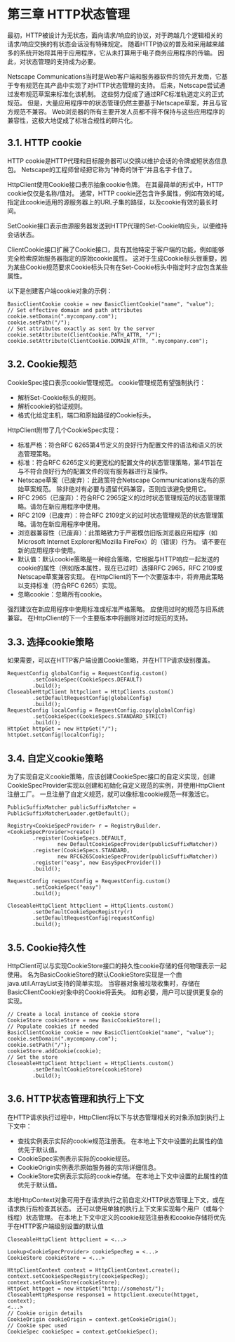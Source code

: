 # 第三章 HTTP状态管理

最初，HTTP被设计为无状态，面向请求/响应的协议，对于跨越几个逻辑相关的请求/响应交换的有状态会话没有特殊规定。 随着HTTP协议的普及和采用越来越多的系统开始将其用于应用程序，它从未打算用于电子商务应用程序的传输。 因此，对状态管理的支持成为必要。

Netscape Communications当时是Web客户端和服务器软件的领先开发商，它基于专有规范在其产品中实现了对HTTP状态管理的支持。 后来，Netscape尝试通过发布规范草案来标准化该机制。 这些努力促成了通过RFC标准轨道定义的正式规范。 但是，大量应用程序中的状态管理仍然主要基于Netscape草案，并且与官方规范不兼容。 Web浏览器的所有主要开发人员都不得不保持与这些应用程序的兼容性，这极大地促成了标准合规性的碎片化。

## 3.1. HTTP cookie

HTTP cookie是HTTP代理和目标服务器可以交换以维护会话的令牌或短状态信息包。 Netscape的工程师曾经把它称为“神奇的饼干”并且名字卡住了。

HttpClient使用Cookie接口表示抽象cookie令牌。 在其最简单的形式中，HTTP cookie仅仅是名称/值对。 通常，HTTP cookie还包含许多属性，例如有效的域，指定此cookie适用的源服务器上的URL子集的路径，以及cookie有效的最长时间。

SetCookie接口表示由源服务器发送到HTTP代理的Set-Cookie响应头，以便维持会话状态。

ClientCookie接口扩展了Cookie接口，具有其他特定于客户端的功能，例如能够完全检索原始服务器指定的原始cookie属性。 这对于生成Cookie标头很重要，因为某些Cookie规范要求Cookie标头只有在Set-Cookie标头中指定时才应包含某些属性。

以下是创建客户端cookie对象的示例：

```
BasicClientCookie cookie = new BasicClientCookie("name", "value");
// Set effective domain and path attributes
cookie.setDomain(".mycompany.com");
cookie.setPath("/");
// Set attributes exactly as sent by the server
cookie.setAttribute(ClientCookie.PATH_ATTR, "/");
cookie.setAttribute(ClientCookie.DOMAIN_ATTR, ".mycompany.com");
```

## 3.2. Cookie规范

CookieSpec接口表示cookie管理规范。 cookie管理规范有望强制执行：

* 解析Set-Cookie标头的规则。
* 解析cookie的验证规则。
* 格式化给定主机，端口和原始路径的Cookie标头。

HttpClient附带了几个CookieSpec实现：

* 标准严格：符合RFC 6265第4节定义的良好行为配置文件的语法和语义的状态管理策略。
* 标准：符合RFC 6265定义的更宽松的配置文件的状态管理策略，第4节旨在与不符合良好行为的配置文件的现有服务器进行互操作。
* Netscape草案（已废弃）：此政策符合Netscape Communications发布的原始草案规范。 除非绝对有必要与遗留代码兼容，否则应该避免使用它。
* RFC 2965（已废弃）：符合RFC 2965定义的过时状态管理规范的状态管理策略。请勿在新应用程序中使用。
* RFC 2109（已废弃）：符合RFC 2109定义的过时状态管理规范的状态管理策略。请勿在新应用程序中使用。
* 浏览器兼容性（已废弃）：此策略致力于严密模仿旧版浏览器应用程序（如Microsoft Internet Explorer和Mozilla FireFox）的（错误）行为。 请不要在新的应用程序中使用。
* 默认值：默认cookie策略是一种综合策略，它根据与HTTP响应一起发送的cookie的属性（例如版本属性，现在已过时）选择RFC 2965，RFC 2109或Netscape草案兼容实现。 在HttpClient的下一个次要版本中，将弃用此策略以支持标准（符合RFC 6265）实现。
* 忽略cookie：忽略所有cookie。

强烈建议在新应用程序中使用标准或标准严格策略。 应使用过时的规范与旧系统兼容。 在HttpClient的下一个主要版本中将删除对过时规范的支持。

## 3.3. 选择cookie策略

如果需要，可以在HTTP客户端设置Cookie策略，并在HTTP请求级别覆盖。

```
RequestConfig globalConfig = RequestConfig.custom()
        .setCookieSpec(CookieSpecs.DEFAULT)
        .build();
CloseableHttpClient httpclient = HttpClients.custom()
        .setDefaultRequestConfig(globalConfig)
        .build();
RequestConfig localConfig = RequestConfig.copy(globalConfig)
        .setCookieSpec(CookieSpecs.STANDARD_STRICT)
        .build();
HttpGet httpGet = new HttpGet("/");
httpGet.setConfig(localConfig);
```

## 3.4. 自定义cookie策略

为了实现自定义cookie策略，应该创建CookieSpec接口的自定义实现，创建CookieSpecProvider实现以创建和初始化自定义规范的实例，并使用HttpClient注册工厂。 一旦注册了自定义规范，就可以像标准cookie规范一样激活它。

```
PublicSuffixMatcher publicSuffixMatcher = PublicSuffixMatcherLoader.getDefault();
 
Registry<CookieSpecProvider> r = RegistryBuilder.<CookieSpecProvider>create()
        .register(CookieSpecs.DEFAULT,
                new DefaultCookieSpecProvider(publicSuffixMatcher))
        .register(CookieSpecs.STANDARD,
                new RFC6265CookieSpecProvider(publicSuffixMatcher))
        .register("easy", new EasySpecProvider())
        .build();
 
RequestConfig requestConfig = RequestConfig.custom()
        .setCookieSpec("easy")
        .build();
 
CloseableHttpClient httpclient = HttpClients.custom()
        .setDefaultCookieSpecRegistry(r)
        .setDefaultRequestConfig(requestConfig)
        .build();
```

## 3.5. Cookie持久性

HttpClient可以与实现CookieStore接口的持久性cookie存储的任何物理表示一起使用。 名为BasicCookieStore的默认CookieStore实现是一个由java.util.ArrayList支持的简单实现。 当容器对象被垃圾收集时，存储在BasicClientCookie对象中的Cookie将丢失。 如有必要，用户可以提供更复杂的实现。

```
// Create a local instance of cookie store
CookieStore cookieStore = new BasicCookieStore();
// Populate cookies if needed
BasicClientCookie cookie = new BasicClientCookie("name", "value");
cookie.setDomain(".mycompany.com");
cookie.setPath("/");
cookieStore.addCookie(cookie);
// Set the store
CloseableHttpClient httpclient = HttpClients.custom()
        .setDefaultCookieStore(cookieStore)
        .build();
```

## 3.6. HTTP状态管理和执行上下文

在HTTP请求执行过程中，HttpClient将以下与状态管理相关的对象添加到执行上下文中：

* 查找实例表示实际的cookie规范注册表。 在本地上下文中设置的此属性的值优先于默认值。
* CookieSpec实例表示实际的cookie规范。
* CookieOrigin实例表示原始服务器的实际详细信息。
* CookieStore实例表示实际的cookie存储。 在本地上下文中设置的此属性的值优先于默认值。

本地HttpContext对象可用于在请求执行之前自定义HTTP状态管理上下文，或在请求执行后检查其状态。 还可以使用单独的执行上下文来实现每个用户（或每个线程）状态管理。 在本地上下文中定义的cookie规范注册表和cookie存储将优先于在HTTP客户端级别设置的默认值

```
CloseableHttpClient httpclient = <...>
 
Lookup<CookieSpecProvider> cookieSpecReg = <...>
CookieStore cookieStore = <...>
 
HttpClientContext context = HttpClientContext.create();
context.setCookieSpecRegistry(cookieSpecReg);
context.setCookieStore(cookieStore);
HttpGet httpget = new HttpGet("http://somehost/");
CloseableHttpResponse response1 = httpclient.execute(httpget, context);
<...>
// Cookie origin details
CookieOrigin cookieOrigin = context.getCookieOrigin();
// Cookie spec used
CookieSpec cookieSpec = context.getCookieSpec();
```
